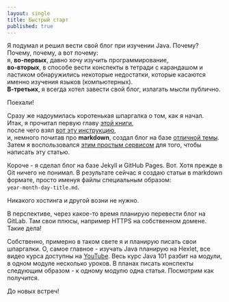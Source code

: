 ```yaml
---
layout: single
title: Быстрый старт
published: true
---
```

Я подумал и решил вести свой блог при изучении Java. Почему? Почему, почему, а вот почему:  
я, **во-первых**, давно хочу изучить программирование,  
**во-вторых**, в способе вести конспекты в тетради с карандашом и ластиком обнаружились некоторые недостатки, которые касаются именно изучения языков (компьютерных).   
**В-третьих**, я всегда хотел завести свой блог, излагать мысли публично.

Поехали!

Сразу же надоумилась коротенькая шпаргалка о том, как я начал.  
Итак, я прочитал первую главу [этой книги](https://git-scm.com/book/ru/v2),  
после чего взял [вот эту инструкцию](http://frontender.info/build-blog-jekyll-github-pages/),  
и, немного почитав про **markdown**,
создал блог на базе [отличной темы](https://github.com/mmistakes/minimal-mistakes).  
Затем я воспользовался [этим простым сервисом](http://prose.io/)
для того, чтобы написать эту статью.

Короче - я сделал блог на базе Jekyll и GitHub Pages. Вот. Хотя прежде в Git ничего не понимал.
В результате сейчас я создаю статьи в markdown формате, просто именуя файлы специальным образом:  
`year-month-day-title.md`.

Никакого хостинга и другой возни не нужно.

В перспективе, через какое-то время планирую перевести блог на GitLab. Там свои плюсы, например HTTPS на собственном домене. Такие дела!

Собственно, примерно в таком свете я и планирую писать свои шпаргалки. О, самое главное - изучать Java планирую на Hexlet, все видео курса доступны на [YouTube](https://www.youtube.com/playlist?list=PLsQAG1V_t58AKvV5v4NVXxo68OyLdNX3j). Весь курс Java 101 разбит на модули, в одном модуле несколько уроков. В планах писать конспекты следующим образом - к одному модулю одна статья. Посмотрим как получится.

До новых встреч!
